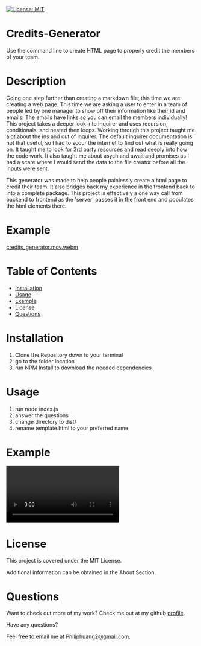 [![License: MIT](https://img.shields.io/badge/License-MIT-yellow.svg)](https://opensource.org/licenses/MIT)
# Credits-Generator
Use the command line to create HTML page to properly credit the members of your team.

# Description

Going one step further than creating a markdown file, this time we 
are creating a web page.  This time we are asking a user to enter in a team of people led by one manager to show off their information like their id and emails.  The emails have links so you can email the members individually!  This project takes a deeper look into inquirer and uses recursion, conditionals, and nested then loops.  Working through this project taught me alot about the ins and out of inquirer.  The default inquirer documentation is not that useful, so I had to scour the internet to find out what is really going on.  It taught me to look for 3rd party resources and read deeply into how the code work.  It also taught me about asych and await and promises as I had a scare where I would send the data to the file creator before all the inputs were sent.

This generator was made to help people painlessly create a html page to credit their team.  It also bridges back my experience in the frontend back to into a complete package.  This project is effectively a one way call from backend to frontend as the 'server' passes it in the front end and populates the html elements there.     

# Example

[credits_generator.mov.webm](https://user-images.githubusercontent.com/5439889/197950191-29e38615-f832-4605-b6a9-1be776f1aa9a.webm)


# Table of Contents
  
- [Installation](#installation---)
- [Usage](#usage)
- [Example](#example)
- [License](#license)
- [Questions](#questions)

# Installation

1. Clone the Repository down to your terminal
2. go to the folder location
3. run NPM Install to download the needed dependencies

# Usage

1. run node index.js
2. answer the questions
3. change directory to dist/
4. rename template.html to your preferred name

# Example 

![example](./Resources/README%20Generator.mov)

# License

This project is covered under the MIT License.

Additional information can be obtained in the About Section.

# Questions
  
Want to check out more of my work?  Check me out at my github [profile](https://github.com/PhilipHuang2).
  
Have any questions?
  
Feel free to email me at Philiphuang2@gmail.com.
